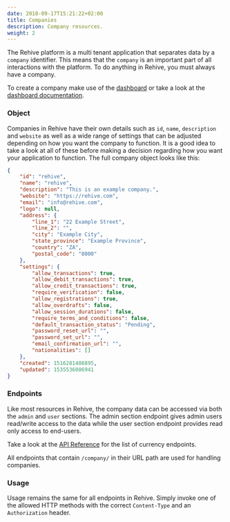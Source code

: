 ```yaml
---
date: 2018-09-17T15:21:22+02:00
title: Companies
description: Company resources.
weight: 2
---
```


The Rehive platform is a multi tenant application that separates data by a `company` identifier. This means that the `company` is an important part of all interactions with the platform. To do anything in Rehive, you must always have a company.

<aside class="notice">
    To create a company make use of the <a href="https://dashboard.rehive.com" target="_blank">dashboard</a> or take a look at the <a href="/dashboard/get-started/introduction/" target="_blank">dashboard documentation</a>.
</aside>

### Object

Companies in Rehive have their own details such as `id`, `name`, `description` and `website` as well as a wide range of settings that can be adjusted depending on how you want the company to function. It is a good idea to take a look at all of these before making a decision regarding how you want your application to function. The full company object looks like this:

```json
{
    "id": "rehive",
    "name": "rehive",
    "description": "This is an example company.",
    "website": "https://rehive.com",
    "email": "info@rehive.com",
    "logo": null,
    "address": {
        "line_1": "22 Example Street",
        "line_2": "",
        "city": "Example City",
        "state_province": "Example Province",
        "country": "ZA",
        "postal_code": "8000"
    },
    "settings": {
        "allow_transactions": true,
        "allow_debit_transactions": true,
        "allow_credit_transactions": true,
        "require_verification": false,
        "allow_registrations": true,
        "allow_overdrafts": false,
        "allow_session_durations": false,
        "require_terms_and_conditions": false,
        "default_transaction_status": "Pending",
        "password_reset_url": "",
        "password_set_url": "",
        "email_confirmation_url": "",
        "nationalities": []
    },
    "created": 1516281408895,
    "updated": 1535536086941
}
```

### Endpoints

Like most resources in Rehive, the company data can be accessed via both the `admin` and `user` sections. The admin section endpoint gives admin users read/write access to the data while the user section endpoint provides read only access to end-users.

Take a look at the [API Reference](https://api.rehive.com/redoc/) for the list of currency endpoints.

All endpoints that contain `/company/` in their URL path are used for handling companies.

### Usage

Usage remains the same for all endpoints in Rehive. Simply invoke one of the allowed HTTP methods with the correct `Content-Type` and an `Authorization` header.